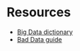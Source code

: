 Resources 
==========
* [Big Data dictionary](http://www.bsacash.com/bigdatadictionary)
* [Bad Data guide](https://github.com/Quartz/bad-data-guide)
